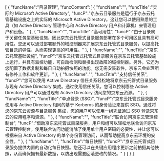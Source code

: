 [
	{
		"funcName":"目录管理",
		"funcContent":[
			{
				"funcName":"",
				"funcTitle":"实际的 Microsoft Active Directory",
				"funcP":"京东云目录服务是运行于京东云托管基础设施之上的实际的 Microsoft Active Directory。这让您可以使用熟悉的工具（如 Active Directory 管理中心和 Active Directory 用户和计算机）来管理用户和设备。"
			},
			{
				"funcName":"",
				"funcTitle":"高可用性",
				"funcP":"由于目录属于关键任务型基础设施，因此京东云托管式目录服务部署在多个可用区且具有高可用性。您还可以通过部署额外的域控制器来扩展京东云托管式目录服务，以提高托管目录的弹性，从而实现更高的可用性。"
			},
			{
				"funcName":"",
				"funcTitle":"京东云托管基础设施",
				"funcP":"京东云托管式托管式目录服务在京东云托管基础设施上运行，并具有监控功能，可自动检测和替换出现故障的域控制器。另外，它还为您配置了数据复制和每日自动拍摄快照的功能。您无需安装软件，京东云会处理所有修补工作和软件更新。"
			},
			{
				"funcName":"",
				"funcTitle":"支持信任关系",
				"funcP":"您可以使用 Active Directory 信任关系轻松地将京东云托管式目录服务与现有 Active Directory 集成。通过使用信任关系，您可以控制哪些 Active Directory 用户可以通过现有 Active Directory 访问您的京东云资源。 "
			},
			{
				"funcName":"",
				"funcTitle":"单点登录 (SSO)",
				"funcP":"京东云托管式目录服务使用与 Active Directory 相同的基于 Kerberos 的身份验证来提供 SSO。通过将您的京东云资源与目录服务 集成，您的用户可以使用一组凭证通过 SSO 登录京东云的应用程序和资源。"
			},
			{
				"funcName":"",
				"funcTitle":"联合访问京东云管理控制台",
				"funcP":"借助京东云托管式目录服务，用户和组可以轻松地联合访问京东云管理控制台。使用联合访问功能消除了使用单个用户密码的必要性，并让您可以根据来自 Active Directory 的单个身份管理访问，从而帮助提高京东云环境的安全性。"
			},
			{
				"funcName":"",
				"funcTitle":"每日快照",
				"funcP":"京东云托管式目录服务提供内置的自动化每日快照。您还可以在关键应用程序更新之前拍摄其他快照，从而确保拥有最新数据，以防出现需要回滚更改的情况。"
			}
		]
	}
]